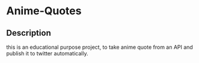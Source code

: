 # Anime-Quotes

## Description
this is an educational purpose project, to take anime quote from an API and publish it to twitter automatically.

